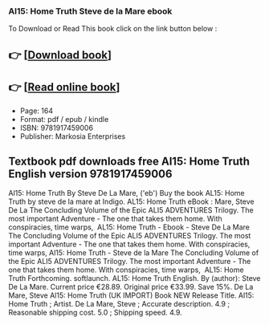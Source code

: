 ### Al15: Home Truth Steve de la Mare ebook

To Download or Read This book click on the link button below :

## 👉  [**[Download book](http://ebooksharez.info/download.php?group=book&from=github.com&id=716816&lnk=1063 "Download book")**]

## 👉  [**[Read online book](http://ebooksharez.info/download.php?group=book&from=github.com&id=716816&lnk=1063 "Read online book")**]


* Page: 164
* Format: pdf / epub / kindle
* ISBN: 9781917459006
* Publisher: Markosia Enterprises



## Textbook pdf downloads free Al15: Home Truth English version 9781917459006 



 Al15: Home Truth By Steve De La Mare, (&#039;eb&#039;) Buy the book AL15: Home Truth by steve de la mare at Indigo.
 AL15: Home Truth eBook : Mare, Steve De La The Concluding Volume of the Epic ALI5 ADVENTURES Trilogy. The most important Adventure - The one that takes them home. With conspiracies, time warps, 
 AL15: Home Truth - Ebook - Steve De La Mare The Concluding Volume of the Epic ALI5 ADVENTURES Trilogy. The most important Adventure - The one that takes them home. With conspiracies, time warps,
 Al15: Home Truth - Steve de la Mare The Concluding Volume of the Epic ALI5 ADVENTURES Trilogy. The most important Adventure - The one that takes them home. With conspiracies, time warps, 
 AL15: Home Truth Forthcoming. softlaunch. AL15: Home Truth English. By (author): Steve De La Mare. Current price €28.89. Original price €33.99. Save 15%.
 De La Mare, Steve Al15: Home Truth (UK IMPORT) Book NEW Release Title. Al15: Home Truth ; Artist. De La Mare, Steve ; Accurate description. 4.9 ; Reasonable shipping cost. 5.0 ; Shipping speed. 4.9.





